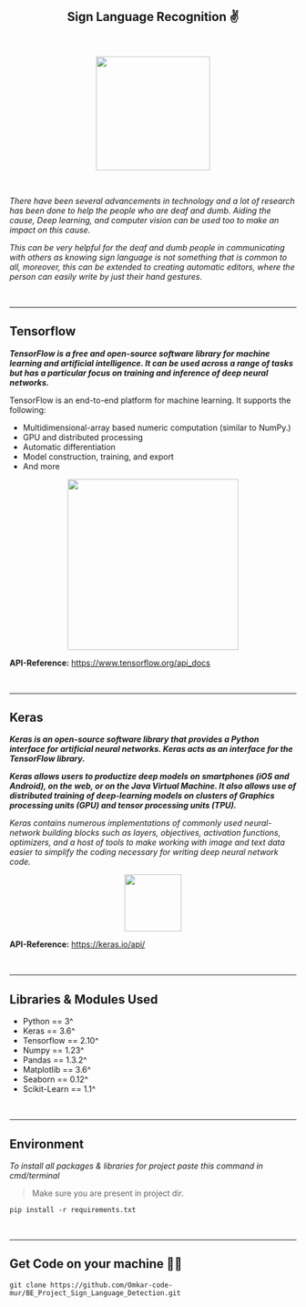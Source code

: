 <h2 align="center">Sign Language Recognition ✌️</h2>

<br>

<p align="center">
  <img src="imgs/intro.gif" width=200>
</p>

<br>

_There have been several advancements in technology and a lot of research has been done to help the people who are deaf and dumb. Aiding the cause, Deep learning, and computer vision can be used too to make an impact on this cause._

_This can be very helpful for the deaf and dumb people in communicating with others as knowing sign language is not something that is common to all, moreover, this can be extended to creating automatic editors, where the person can easily write by just their hand gestures._

<br>

<hr>

## Tensorflow

**_TensorFlow is a free and open-source software library for machine learning and artificial intelligence. It can be used across a range of tasks but has a particular focus on training and inference of deep neural networks._**

TensorFlow is an end-to-end platform for machine learning. It supports the following:

- Multidimensional-array based numeric computation (similar to NumPy.)
- GPU and distributed processing
- Automatic differentiation
- Model construction, training, and export
- And more

<p align="center">
  <img src="https://www.vectorlogo.zone/logos/tensorflow/tensorflow-ar21.svg" width=300>
</p>

**API-Reference:** https://www.tensorflow.org/api_docs

<br>

<hr>

## Keras

**_Keras is an open-source software library that provides a Python interface for artificial neural networks. Keras acts as an interface for the TensorFlow library._**

**_Keras allows users to productize deep models on smartphones (iOS and Android), on the web, or on the Java Virtual Machine. It also allows use of distributed training of deep-learning models on clusters of Graphics processing units (GPU) and tensor processing units (TPU)._**

_Keras contains numerous implementations of commonly used neural-network building blocks such as layers, objectives, activation functions, optimizers, and a host of tools to make working with image and text data easier to simplify the coding necessary for writing deep neural network code._

<p align="center">
  <img src="http://realerthinks.com/wordpress/wp-content/uploads/2018/05/keras-logo-small-2018.jpg" width=100>
</p>

**API-Reference:** https://keras.io/api/

<br>

<hr>

## Libraries & Modules Used

- Python == 3^
- Keras == 3.6^
- Tensorflow == 2.10^
- Numpy == 1.23^
- Pandas == 1.3.2^
- Matplotlib == 3.6^
- Seaborn == 0.12^
- Scikit-Learn == 1.1^

<br>

<hr>

## Environment

_To install all packages & libraries for project paste this command in cmd/terminal_

> Make sure you are present in project dir.

    pip install -r requirements.txt

<br>

<hr>

## Get Code on your machine 🧑‍💻

    git clone https://github.com/Omkar-code-mur/BE_Project_Sign_Language_Detection.git
